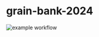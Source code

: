 # grain-bank-2024
![example workflow](https://github.com/wcomplak/grain-bank-2024/actions/workflows/ci.yml/badge.svg)
